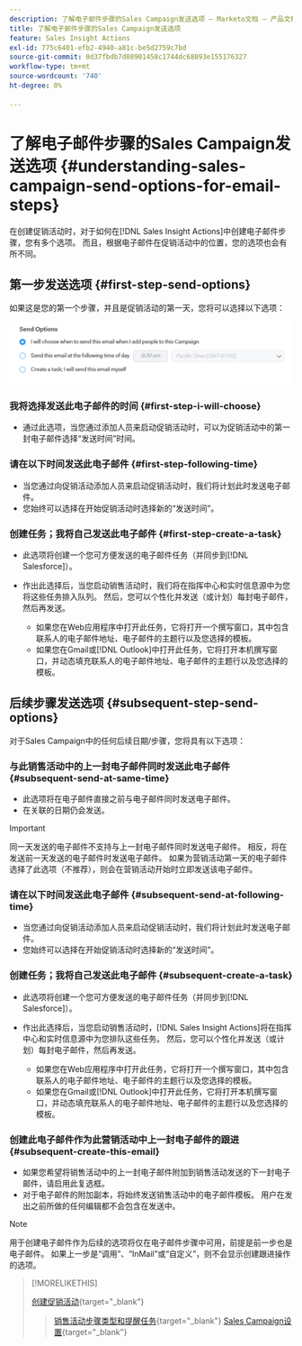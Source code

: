 ```yaml
---
description: 了解电子邮件步骤的Sales Campaign发送选项 — Marketo文档 — 产品文档
title: 了解电子邮件步骤的Sales Campaign发送选项
feature: Sales Insight Actions
exl-id: 775c6401-efb2-4940-a81c-be5d2759c7bd
source-git-commit: 0d37fbdb7d08901458c1744dc68893e155176327
workflow-type: tm+mt
source-wordcount: '740'
ht-degree: 0%

---
```


# 了解电子邮件步骤的Sales Campaign发送选项 {#understanding-sales-campaign-send-options-for-email-steps}

在创建促销活动时，对于如何在[!DNL Sales Insight Actions]中创建电子邮件步骤，您有多个选项。 而且，根据电子邮件在促销活动中的位置，您的选项也会有所不同。

## 第一步发送选项 {#first-step-send-options}

如果这是您的第一个步骤，并且是促销活动的第一天，您将可以选择以下选项：

![](assets/understanding-sales-campaign-send-options-for-email-steps-1.png)

### 我将选择发送此电子邮件的时间 {#first-step-i-will-choose}

* 通过此选项，当您通过添加人员来启动促销活动时，可以为促销活动中的第一封电子邮件选择“发送时间”时间。

### 请在以下时间发送此电子邮件 {#first-step-following-time}

* 当您通过向促销活动添加人员来启动促销活动时，我们将计划此时发送电子邮件。
* 您始终可以选择在开始促销活动时选择新的“发送时间”。

### 创建任务；我将自己发送此电子邮件 {#first-step-create-a-task}

* 此选项将创建一个您可方便发送的电子邮件任务（并同步到[!DNL Salesforce]）。
* 作出此选择后，当您启动销售活动时，我们将在指挥中心和实时信息源中为您将这些任务排入队列。 然后，您可以个性化并发送（或计划）每封电子邮件，然后再发送。

   * 如果您在Web应用程序中打开此任务，它将打开一个撰写窗口，其中包含联系人的电子邮件地址、电子邮件的主题行以及您选择的模板。
   * 如果您在Gmail或[!DNL Outlook]中打开此任务，它将打开本机撰写窗口，并动态填充联系人的电子邮件地址、电子邮件的主题行以及您选择的模板。

## 后续步骤发送选项 {#subsequent-step-send-options}

对于Sales Campaign中的任何后续日期/步骤，您将具有以下选项：

### 与此销售活动中的上一封电子邮件同时发送此电子邮件 {#subsequent-send-at-same-time}

* 此选项将在电子邮件直接之前与电子邮件同时发送电子邮件。
* 在关联的日期仍会发送。

>[!IMPORTANT]
>
>同一天发送的电子邮件不支持与上一封电子邮件同时发送电子邮件。 相反，将在发送前一天发送的电子邮件时发送电子邮件。 如果为营销活动第一天的电子邮件选择了此选项（不推荐），则会在营销活动开始时立即发送该电子邮件。

### 请在以下时间发送此电子邮件 {#subsequent-send-at-following-time}

* 当您通过向促销活动添加人员来启动促销活动时，我们将计划此时发送电子邮件。
* 您始终可以选择在开始促销活动时选择新的“发送时间”。

### 创建任务；我将自己发送此电子邮件 {#subsequent-create-a-task}

* 此选项将创建一个您可方便发送的电子邮件任务（并同步到[!DNL Salesforce]）。
* 作出此选择后，当您启动销售活动时，[!DNL Sales Insight Actions]将在指挥中心和实时信息源中为您排队这些任务。 然后，您可以个性化并发送（或计划）每封电子邮件，然后再发送。

   * 如果您在Web应用程序中打开此任务，它将打开一个撰写窗口，其中包含联系人的电子邮件地址、电子邮件的主题行以及您选择的模板。
   * 如果您在Gmail或[!DNL Outlook]中打开此任务，它将打开本机撰写窗口，并动态填充联系人的电子邮件地址、电子邮件的主题行以及您选择的模板。

### 创建此电子邮件作为此营销活动中上一封电子邮件的跟进 {#subsequent-create-this-email}

* 如果您希望将销售活动中的上一封电子邮件附加到销售活动发送的下一封电子邮件，请启用此复选框。
* 对于电子邮件的附加副本，将始终发送销售活动中的电子邮件模板。 用户在发出之前所做的任何编辑都不会包含在发送中。

>[!NOTE]
>
>用于创建电子邮件作为后续的选项将仅在电子邮件步骤中可用，前提是前一步也是电子邮件。 如果上一步是“调用”、“InMail”或“自定义”，则不会显示创建跟进操作的选项。

>[!MORELIKETHIS]
>
>[创建促销活动](/help/marketo/product-docs/marketo-sales-insight/actions/campaigns/create-a-sales-campaign.md){target="_blank"}
>>[销售活动步骤类型和提醒任务](/help/marketo/product-docs/marketo-sales-insight/actions/campaigns/sales-campaign-step-types-and-reminder-tasks.md){target="_blank"}
>>[Sales Campaign设置](/help/marketo/product-docs/marketo-sales-insight/actions/campaigns/sales-campaign-settings.md){target="_blank"}

